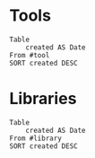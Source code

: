 # Tools

```dataview
Table 
	created AS Date
From #tool
SORT created DESC
```

# Libraries

```dataview
Table 
	created AS Date
From #library
SORT created DESC
```
